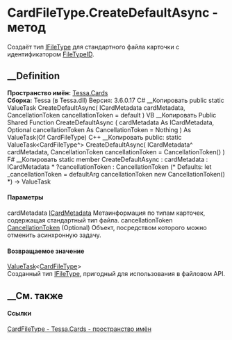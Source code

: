 # CardFileType.CreateDefaultAsync - метод
Создаёт тип [IFileType](T_Tessa_Files_IFileType.htm) для стандартного файла
карточки с идентификатором
[FileTypeID](F_Tessa_Cards_CardHelper_FileTypeID.htm).
## __Definition
 **Пространство имён:** [Tessa.Cards](N_Tessa_Cards.htm)  
 **Сборка:** Tessa (в Tessa.dll) Версия: 3.6.0.17
C# __Копировать
     public static ValueTask<CardFileType> CreateDefaultAsync(
    	ICardMetadata cardMetadata,
    	CancellationToken cancellationToken = default
    )
VB __Копировать
     Public Shared Function CreateDefaultAsync ( 
    	cardMetadata As ICardMetadata,
    	Optional cancellationToken As CancellationToken = Nothing
    ) As ValueTask(Of CardFileType)
C++ __Копировать
     public:
    static ValueTask<CardFileType^> CreateDefaultAsync(
    	ICardMetadata^ cardMetadata, 
    	CancellationToken cancellationToken = CancellationToken()
    )
F# __Копировать
     static member CreateDefaultAsync : 
            cardMetadata : ICardMetadata * 
            ?cancellationToken : CancellationToken 
    (* Defaults:
            let _cancellationToken = defaultArg cancellationToken new CancellationToken()
    *)
    -> ValueTask<CardFileType> 
#### Параметры
cardMetadata [ICardMetadata](T_Tessa_Cards_ICardMetadata.htm)
    Метаинформация по типам карточек, содержащая стандартный тип файла.
cancellationToken
[CancellationToken](https://learn.microsoft.com/dotnet/api/system.threading.cancellationtoken)
(Optional)
    Объект, посредством которого можно отменить асинхронную задачу.
#### Возвращаемое значение
[ValueTask](https://learn.microsoft.com/dotnet/api/system.threading.tasks.valuetask-1)<[CardFileType](T_Tessa_Cards_CardFileType.htm)>  
Созданный тип [IFileType](T_Tessa_Files_IFileType.htm), пригодный для
использования в файловом API.
##  __См. также
#### Ссылки
[CardFileType - ](T_Tessa_Cards_CardFileType.htm)
[Tessa.Cards - пространство имён](N_Tessa_Cards.htm)
